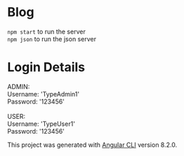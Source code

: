 # Blog
`npm start` to run the server<br>
`npm json` to run the json server

# Login Details
ADMIN:<br>
  Username: 'TypeAdmin1'<br>
  Password: '123456'<br>
<br>
USER:<br>
  Username: 'TypeUser1'<br>
  Password: '123456'

  


This project was generated with [Angular CLI](https://github.com/angular/angular-cli) version 8.2.0.

